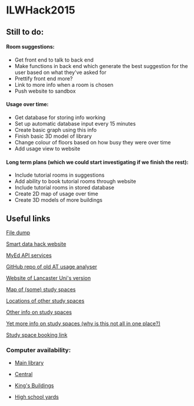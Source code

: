 # ILWHack2015

## Still to do:

#### Room suggestions:

- Get front end to talk to back end
- Make functions in back end which generate the best suggestion for the user based on what they've asked for
- Prettify front end more?
- Link to more info when a room is chosen
- Push website to sandbox

#### Usage over time:

- Get database for storing info working
- Set up automatic database input every 15 minutes
- Create basic graph using this info
- Finish basic 3D model of library
- Change colour of floors based on how busy they were over time
- Add usage view to website

#### Long term plans (which we could start investigating if we finish the rest):

- Include tutorial rooms in suggestions
- Add ability to book tutorial rooms through website
- Include tutorial rooms in stored database
- Create 2D map of usage over time
- Create 3D models of more buildings


## Useful links

[File dump](https://drive.google.com/folderview?id=0B0Sf-og_VzkdRmRMVXVoRTBVWGc&usp=sharing)

[Smart data hack website](http://smartdatahack.org/)

[MyEd API services](https://www.wiki.ed.ac.uk/pages/viewpage.action?pageId=251988936)

[GitHub repo of old AT usage analyser](https://github.com/ball-hayden/AdverseWeather)

[Website of Lancaster Uni's version](http://www.ombiel.com/#campusM)

[Map of (some) study spaces](http://www.docs.is.ed.ac.uk/docs/Subjects/IS-Help/map.html)

[Locations of other study spaces](http://www.ed.ac.uk/schools-departments/information-services/computing/desktop-personal/open-access/locations)

[Other info on study spaces](http://www.ed.ac.uk/schools-departments/information-services/students/study-space/computers-for-study)

[Yet more info on study spaces (why is this not all in one place?)](http://www.ed.ac.uk/schools-departments/student-administration/timetabling/students/student-study-space)

[Study space booking link](https://www.ted.is.ed.ac.uk/UOE1415STU_WRB/book.aspx)

### Computer availability:

 - [Main library](http://labmonitor.ucs.ed.ac.uk/myed/index.cfm?fuseaction=Available&lab_group_name=Main%20Library)

 - [Central](http://labmonitor.ucs.ed.ac.uk/myed/index.cfm?fuseaction=Available&lab_group_name=Central)

 - [King's Buildings](http://labmonitor.ucs.ed.ac.uk/myed/index.cfm?fuseaction=Available&lab_group_name=KB%20Labs)

 - [High school yards](http://labmonitor.ucs.ed.ac.uk/myed/index.cfm?fuseaction=Available&lab_group_name=Holyrood%20and%20High%20School%20Yards)

